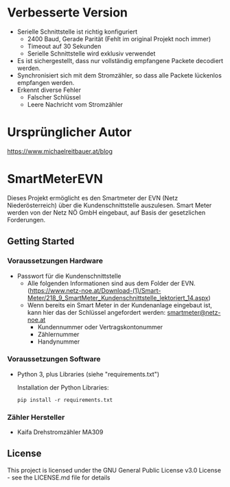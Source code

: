 # Verbesserte Version
* Serielle Schnittstelle ist richtig konfiguriert
  * 2400 Baud, Gerade Parität (Fehlt im original Projekt noch immer)
  * Timeout auf 30 Sekunden
  * Serielle Schnittstelle wird exklusiv verwendet
* Es ist sichergestellt, dass nur vollständig empfangene Packete decodiert werden.
* Synchronisiert sich mit dem Stromzähler, so dass alle Packete lückenlos empfangen werden.
* Erkennt diverse Fehler
  * Falscher Schlüssel
  * Leere Nachricht vom Stromzähler

# Ursprünglicher Autor
https://www.michaelreitbauer.at/blog


# SmartMeterEVN
Dieses Projekt ermöglicht es den Smartmeter der EVN (Netz Niederösterreich) über die Kundenschnittstelle auszulesen.
Smart Meter werden von der Netz NÖ GmbH eingebaut, auf Basis der gesetzlichen Forderungen.

## Getting Started

### Voraussetzungen Hardware


* Passwort für die Kundenschnittstelle
  * Alle folgenden Informationen sind aus dem Folder der EVN. (https://www.netz-noe.at/Download-(1)/Smart-Meter/218_9_SmartMeter_Kundenschnittstelle_lektoriert_14.aspx)
  * Wenn bereits ein Smart Meter in der Kundenanlage eingebaut ist, kann hier das der Schlüssel angefordert werden: smartmeter@netz-noe.at
    * Kundennummer oder Vertragskontonummer
    * Zählernummer
    * Handynummer

### Voraussetzungen Software

* Python 3, plus Libraries (siehe "requirements.txt")
    
    Installation der Python Libraries:
    ```
    pip install -r requirements.txt
    ```

### Zähler Hersteller
* Kaifa Drehstromzähler MA309


## License

This project is licensed under the GNU General Public License v3.0 License - see the LICENSE.md file for details
